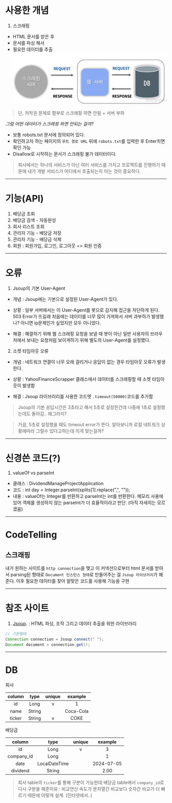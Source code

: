 # 사용한 개념
1. 스크래핑
  - HTML 문서를 받은 후
  - 문서를 파싱 해서
  - 필요한 데이터를 추출
    ![img.png](img.png)
> 단, 저작권 문제로 함부로 스크래핑 하면 안됨 + 서버 부하

*그럼 어떤 데이터가 스크래핑 하면 안되는 걸까?*
- 보통 robots.txt 문서에 정의되어 있다.
- 확인하고자 하는 페이지의 `루트 경로 URL` 뒤에 `robots.txt`를 입력한 후 Enter치면 확인 가능
- Disallow로 시작하는 문서가 스크래핑 불가 데이터이다.
> 회사에서는 하나의 서비스가 아닌 여러 서비스를 가지고 프로젝트를 진행하기 때문에 내가 개발 서비스가 어디에서 호출되는지 아는 것이 중요하다.
---
# 기능(API)
1. 배당금 조회
2. 배당금 검색 - 자동완성
3. 회사 리스트 조회
4. 관리자 기능 - 배당금 저장
5. 관리자 기능 - 배당금 삭제
6. 회원 : 회원가입, 로그인, 로그아웃 => 회원 인증 
---
# 오류
1. Jsoup의 기본 User-Agent
- 개념
: Jsoup에는 기본으로 설정된 User-Agent가 있다.

- 상황
: 일부 서버에서는 이 User-Agent를 봇으로 감지해 접근을 차단하게 된다.
503 Error가 뜨길래 처음에는 데이터를 너무 많이 가져와서 서버 과부하가 발생했나? 아니면 ip문제인가 싶었지만 모두 아니었다.

- 해결 
: 해결하기 위해 웹 스크래핑 요청을 보낼 때 봇이 아닌 일반 사용자의 브라우저에서 보내는 요청처럼 보이게하기 위해 별도의
User-Agent를 설정했다.

2. 소켓 타임아웃 오류
- 개념
: 네트워크 연결이 너무 오래 걸리거나 응답이 없는 경우 타임아웃 오류가 발생한다.

- 상황
: YahooFinanceScrapper 클래스에서 데이터를 스크래핑할 때 소켓 타임아웃이 발생함

- 해결
: Jsoup 라이브러리를 사용한 코드엣 `.timeout(50000)`코드를 추가함

> Jsoup의 기본 응답시간은 3초라고 해서 5초로 설정한건데 나중에 1초로 설정했는데도 돌아감.. 왜그러지?

> 가끔, 5초로 설정했을 때도 timeout error가 뜬다. 알아보니까 로컬 네트워크 상황에따라 그럴수 있다고하는데 이게 맞는걸까?

---
# 신경쓴 코드(?)
1. valueOf vs parseInt
- 클래스 : DividendManageProjectApplication
- 코드 : int day = Integer.parseInt(splits[1].replace(",", ""));
- 내용 : valueOf는 Integer를 반환하고 parseInt는 int를 반환한다. 메모리 사용에있어 객체를 생성하지 않는 parseInt가 더 효율적이라고 판단. (아직 자세히는 모르겠음)
---
# CodeTelling
## 스크래핑
내가 원하는 사이트를 `http connection`을 맺고 이 커넥션으로부터 html 문서를 받아서 parsing된 형태로 `Document 인스턴스 형태`로
만들어주는 걸 `Jsoup 라이브러리`가 해준다. 이후 필요한 데이터를 찾아 알맞은 코드를 사용해 기능을 구현

---
# 참조 사이트 
1. [Jsoup](   https://jsoup.org/apidocs/org/jsoup/Jsoup.html
   ). : HTML 파싱, 조작 그리고 데이터 추출을 위한 라이브러리
```java
// 기본형태 
Connection connection = Jsoup.connect(" ");
Document document = connection.get();
``` 
---
# DB
회사

| column |  type  | unique |  example  |
|:------:|:------:|:------:|:---------:|
|   id   |  Long  |   v    |     1     |
|  name  | String |        | Coca-Cola |
| ticker | String |   v    |   COKE    |

배당금

|   column   |     type      | unique |  example   |
|:----------:|:-------------:|:------:|:----------:|
|     id     |     Long      |   v    |     3      |
| company_id |     Long      |        |     1      |
|    date    | LocalDateTime |        | 2024-07-05 |
|  dividend  |    String     |        |    2.00    |

> 회사 table의 `ticker`를 통해 구분이 가능한데 배당금 table에서 `company_id`로 다시 구분을 해준이유
: 비교연산 속도가 문자열간 비교보다 숫자간 비교가 더 빠르기 때문에 이렇게 설계. (인터넷에서..)

